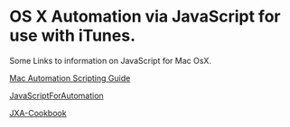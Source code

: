 # OS X Automation via JavaScript for use with iTunes.

Some Links to information on JavaScript for Mac OsX.

[Mac Automation Scripting Guide](https://developer.apple.com/library/content/documentation/LanguagesUtilities/Conceptual/MacAutomationScriptingGuide/index.html)

[JavaScriptForAutomation](https://developer.apple.com/library/content/releasenotes/InterapplicationCommunication/RN-JavaScriptForAutomation/Articles/Introduction.html#//apple_ref/doc/uid/TP40014508)

[JXA-Cookbook](https://github.com/JXA-Cookbook/JXA-Cookbook/wiki)
